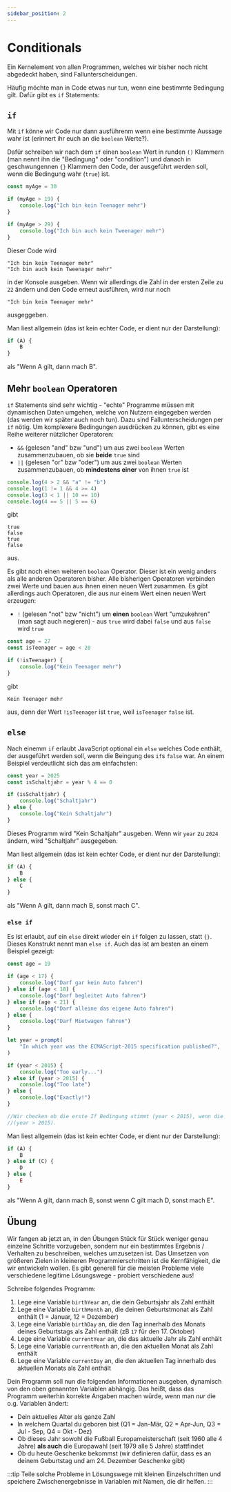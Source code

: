 ```yaml
---
sidebar_position: 2
---
```


# Conditionals

Ein Kernelement von allen Programmen, welches wir bisher noch nicht abgedeckt haben, sind Fallunterscheidungen.

Häufig möchte man in Code etwas nur tun, wenn eine bestimmte Bedingung gilt. Dafür gibt es `if` Statements:

## `if`

Mit `if` könne wir Code nur dann ausführenm wenn eine bestimmte Aussage wahr ist (erinnert ihr euch an die `boolean` Werte?).

Dafür schreiben wir nach dem `if` einen `boolean` Wert in runden `()` Klammern (man nennt ihn die "Bedingung" oder "condition") und danach in geschwungennen `{}` Klammern den Code, der ausgeführt werden soll, wenn die Bedingung wahr (`true`) ist.

```js
const myAge = 30

if (myAge > 19) {
    console.log("Ich bin kein Teenager mehr")
}

if (myAge > 29) {
    console.log("Ich bin auch kein Tweenager mehr")
}
```

Dieser Code wird

```
"Ich bin kein Teenager mehr"
"Ich bin auch kein Tweenager mehr"
```

in der Konsole ausgeben. Wenn wir allerdings die Zahl in der ersten Zeile zu `22` ändern und den Code erneut ausführen, wird nur noch

```
"Ich bin kein Teenager mehr"
```

ausgeggeben.

Man liest allgemein (das ist kein echter Code, er dient nur der Darstellung):

```js
if (A) {
    B
}
```

als "Wenn A gilt, dann mach B".

## Mehr `boolean` Operatoren

`if` Statements sind sehr wichtig - "echte" Programme müssen mit dynamischen Daten umgehen, welche von Nutzern eingegeben werden (das werden wir später auch noch tun). Dazu sind Fallunterscheidungen per `if` nötig. Um komplexere Bedingungen ausdrücken zu können, gibt es eine Reihe weiterer nützlicher Operatoren:

-   `&&` (gelesen "and" bzw "und") um aus zwei `boolean` Werten zusammenzubauen, ob sie **beide** `true` sind
-   `||` (gelesen "or" bzw "oder") um aus zwei `boolean` Werten zusammenzubauen, ob **mindestens einer** von ihnen `true` ist

```js
console.log(4 > 2 && "a" != "b")
console.log(1 != 1 && 4 >= 4)
console.log(3 < 1 || 10 == 10)
console.log(4 == 5 || 5 == 6)
```

gibt

```
true
false
true
false
```

aus.

Es gibt noch einen weiteren `boolean` Operator. Dieser ist ein wenig anders als alle anderen Operatoren bisher. Alle bisherigen Operatoren verbinden zwei Werte und bauen aus ihnen einen neuen Wert zusammen. Es gibt allerdings auch Operatoren, die aus nur einem Wert einen neuen Wert erzeugen:

-   `!` (gelesen "not" bzw "nicht") um **einen** `boolean` Wert "umzukehren" (man sagt auch negieren) - aus `true` wird dabei `false` und aus `false` wird `true`

```js
const age = 27
const isTeenager = age < 20

if (!isTeenager) {
    console.log("Kein Teenager mehr")
}
```

gibt

```
Kein Teenager mehr
```

aus, denn der Wert `!isTeenager` ist `true`, weil `isTeenager` `false` ist.

## `else`

Nach einemm `if` erlaubt JavaScript optional ein `else` welches Code enthält, der ausgeführt werden soll, wenn die Beingung des `if`s `false` war. An einem Beispiel verdeutlicht sich das am einfachsten:

```js
const year = 2025
const isSchaltjahr = year % 4 == 0

if (isSchaltjahr) {
    console.log("Schaltjahr")
} else {
    console.log("Kein Schaltjahr")
}
```

Dieses Programm wird "Kein Schaltjahr" ausgeben. Wenn wir `year` zu `2024` ändern, wird "Schaltjahr" ausgegeben.

Man liest allgemein (das ist kein echter Code, er dient nur der Darstellung):

```js
if (A) {
    B
} else {
    C
}
```

als "Wenn A gilt, dann mach B, sonst mach C".

### `else if`

Es ist erlaubt, auf ein `else` direkt wieder ein `if` folgen zu lassen, statt `{}`. Dieses Konstrukt nennt man `else if`. Auch das ist am besten an einem Beispiel gezeigt:

```js
const age = 19

if (age < 17) {
    console.log("Darf gar kein Auto fahren")
} else if (age < 18) {
    console.log("Darf begleitet Auto fahren")
} else if (age < 21) {
    console.log("Darf alleine das eigene Auto fahren")
} else {
    console.log("Darf Mietwagen fahren")
}
```

```js
let year = prompt(
    "In which year was the ECMAScript-2015 specification published?",
)

if (year < 2015) {
    console.log("Too early...")
} else if (year > 2015) {
    console.log("Too late")
} else {
    console.log("Exactly!")
}

//Wir checken ob die erste If Bedingung stimmt (year < 2015), wenn die falsch ist gehen wir zur nächsten condition
//(year > 2015).
```

Man liest allgemein (das ist kein echter Code, er dient nur der Darstellung):

```js
if (A) {
    B
} else if (C) {
    D
} else {
    E
}
```

als "Wenn A gilt, dann mach B, sonst wenn C gilt mach D, sonst mach E".

## Übung

Wir fangen ab jetzt an, in den Übungen Stück für Stück weniger genau einzelne Schritte vorzugeben, sondern nur ein bestimmtes Ergebnis / Verhalten zu beschreiben, welches umzusetzen ist. Das Umsetzen von größeren Zielen in kleineren Programmierschritten ist die Kernfähigkeit, die wir entwickeln wollen. Es gibt generell für die meisten Probleme viele verschiedene legitime Lösungswege - probiert verschiedene aus!

Schreibe folgendes Programm:

1. Lege eine Variable `birthYear` an, die dein Geburtsjahr als Zahl enthält
2. Lege eine Variable `birthMonth` an, die deinen Geburtstmonat als Zahl enthält (1 = Januar, 12 = Dezember)
3. Lege eine Variable `birthDay` an, die den Tag innerhalb des Monats deines Geburtstags als Zahl enthält (zB `17` für den 17. Oktober)
4. Lege eine Variable `currentYear` an, die das aktuelle Jahr als Zahl enthält
5. Lege eine Variable `currentMonth` an, die den aktuellen Monat als Zahl enthält
6. Lege eine Variable `currentDay` an, die den aktuellen Tag innerhalb des aktuellen Monats als Zahl enthält

Dein Programm soll nun die folgenden Informationen ausgeben, dynamisch von den oben genannten Variablen abhängig. Das heißt, dass das Programm weiterhin korrekte Angaben machen würde, wenn man _nur_ die o.g. Variablen ändert:

-   Dein aktuelles Alter als ganze Zahl
-   In welchem Quartal du geboren bist (Q1 = Jan-Mär, Q2 = Apr-Jun, Q3 = Jul - Sep, Q4 = Okt - Dez)
-   Ob dieses Jahr sowohl die Fußball Europameisterschaft (seit 1960 alle 4 Jahre) **als auch** die Europawahl (seit 1979 alle 5 Jahre) stattfindet
-   Ob du heute Geschenke bekommst (wir definieren dafür, dass es an deinem Geburtstag und am 24. Dezember Geschenke gibt)

:::tip
Teile solche Probleme in Lösungswege mit kleinen Einzelschritten und speichere Zwischenergebnisse in Variablen mit Namen, die dir helfen.
:::
